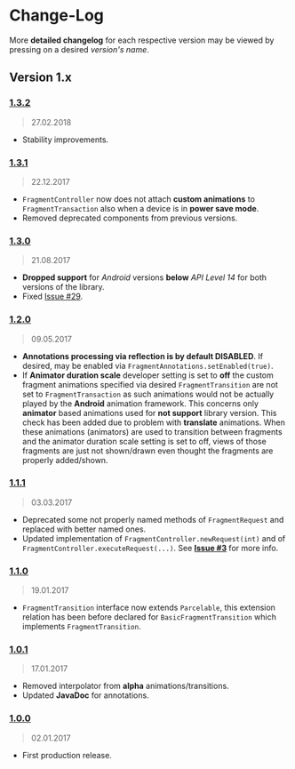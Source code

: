 Change-Log
===============

More **detailed changelog** for each respective version may be viewed by pressing on a desired _version's name_.

## Version 1.x ##

### [1.3.2](https://github.com/universum-studios/android_fragments/releases/tag/v1.3.2) ###
> 27.02.2018

- Stability improvements.

### [1.3.1](https://github.com/universum-studios/android_fragments/releases/tag/v1.3.1) ###
> 22.12.2017

- `FragmentController` now does not attach **custom animations** to `FragmentTransaction` also when
  a device is in **power save mode**.
- Removed deprecated components from previous versions.

### [1.3.0](https://github.com/universum-studios/android_fragments/releases/tag/v1.3.0) ###
> 21.08.2017

- **Dropped support** for _Android_ versions **below** _API Level 14_ for both versions of the library.
- Fixed [Issue #29](https://github.com/universum-studios/android_fragments/issues/29).

### [1.2.0](https://github.com/universum-studios/android_fragments/releases/tag/v1.2.0) ###
> 09.05.2017

- **Annotations processing via reflection is by default DISABLED**. If desired, may be enabled via
  `FragmentAnnotations.setEnabled(true)`.
- If **Animator duration scale** developer setting is set to **off** the custom fragment animations
  specified via desired `FragmentTransition` are not set to `FragmentTransaction` as such animations
  would not be actually played by the **Android** animation framework. This concerns only **animator**
  based animations used for **not support** library version. This check has been added due to problem
  with **translate** animations. When these animations (animators) are used to transition between
  fragments and the animator duration scale setting is set to off, views of those fragments are just
  not shown/drawn even thought the fragments are properly added/shown.

### [1.1.1](https://github.com/universum-studios/android_fragments/releases/tag/v1.1.1) ###
> 03.03.2017

- Deprecated some not properly named methods of `FragmentRequest` and replaced with better named ones.
- Updated implementation of `FragmentController.newRequest(int)` and of `FragmentController.executeRequest(...)`.
  See **[Issue #3](https://github.com/universum-studios/android_fragments/issues/3)** for more info.

### [1.1.0](https://github.com/universum-studios/android_fragments/releases/tag/v1.1.0) ###
> 19.01.2017

- `FragmentTransition` interface now extends `Parcelable`, this extension relation has been before
  declared for `BasicFragmentTransition` which implements `FragmentTransition`.

### [1.0.1](https://github.com/universum-studios/android_fragments/releases/tag/v1.0.1) ###
> 17.01.2017

- Removed interpolator from **alpha** animations/transitions.
- Updated **JavaDoc** for annotations.

### [1.0.0](https://github.com/universum-studios/android_fragments/releases/tag/v1.0.0) ###
> 02.01.2017

- First production release.